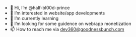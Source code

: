 - 👋 Hi, I’m @half-bl00d-prince
- 👀 I’m interested in website/app developments
- 🌱 I’m currently learning 
- 💞️ I’m looking for some guidence on web/app monetization
- 📫 How to reach me via dev360@goodnessbunch.com

<!---
half-bl00d-prince/half-bl00d-prince is a ✨ special ✨ repository because its `README.md` (this file) appears on your GitHub profile.
You can click the Preview link to take a look at your changes.
--->
